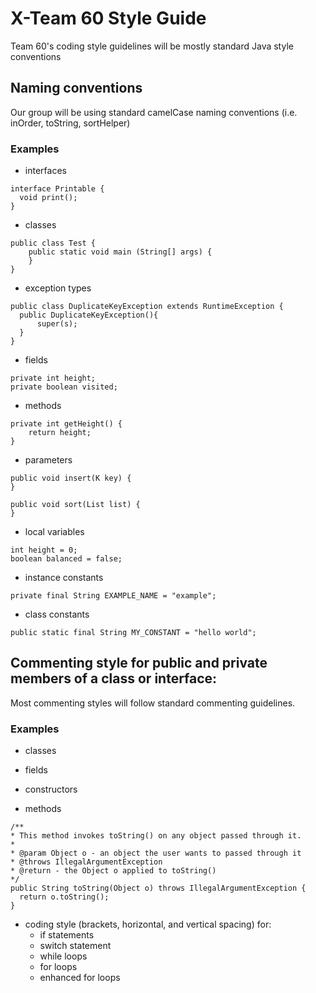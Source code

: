 # X-Team 60 Style Guide

Team 60's coding style guidelines will be mostly standard Java style conventions

## Naming conventions

Our group will be using standard camelCase naming conventions (i.e. inOrder, toString, sortHelper)

### Examples
* interfaces
```
interface Printable {
  void print();
}
```
* classes
```
public class Test {
    public static void main (String[] args) {
    }
}
```
* exception types
```
public class DuplicateKeyException extends RuntimeException {
  public DuplicateKeyException(){
      super(s);
  }
}
```
* fields
```
private int height;
private boolean visited;
```
* methods
```
private int getHeight() {
    return height;
}
```
* parameters
```
public void insert(K key) {
}

public void sort(List list) {
}
```
* local variables
```
int height = 0;
boolean balanced = false;
```
* instance constants
```
private final String EXAMPLE_NAME = "example";
```
* class constants
```
public static final String MY_CONSTANT = "hello world";
```

## Commenting style for public and private members of a class or interface:

Most commenting styles will follow standard commenting guidelines.

### Examples

* classes

* fields
* constructors
* methods
```
/**
* This method invokes toString() on any object passed through it.
*
* @param Object o - an object the user wants to passed through it
* @throws IllegalArgumentException
* @return - the Object o applied to toString()
*/
public String toString(Object o) throws IllegalArgumentException {
  return o.toString();
}
```
* coding style (brackets, horizontal, and vertical spacing) for:
  * if statements
  * switch statement
  * while loops
  * for loops
  * enhanced for loops
